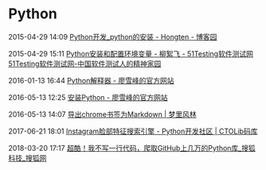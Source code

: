 # Python

2015-04-29 14:09 [Python开发_python的安装 - Hongten - 博客园](http://www.cnblogs.com/hongten/p/hongten_python_install.html)

2015-04-29 15:11 [Python安装和配置环境变量 - 柳絮飞 - 51Testing软件测试网 51Testing软件测试网-中国软件测试人的精神家园](http://www.51testing.com/html/16/271416-867879.html)

2016-01-13 16:44 [Python解释器 - 廖雪峰的官方网站](http://www.liaoxuefeng.com/wiki/001374738125095c955c1e6d8bb493182103fac9270762a000/001407375700558864523211a5049c4983176de304549c8000)

2016-05-13 12:25 [安装Python - 廖雪峰的官方网站](http://www.liaoxuefeng.com/wiki/001374738125095c955c1e6d8bb493182103fac9270762a000/001374738150500472fd5785c194ebea336061163a8a974000)

2016-05-13 14:07 [导出chrome书签为Markdown | 梦里风林](https://ahangchen.gitbooks.io/windy-afternoon/content/kit/markdown/chrome_mark2_md.html)

2017-06-21 18:01 [Instagram脸部特征搜索引擎 - Python开发社区 | CTOLib码库](http://www.ctolib.com/kendricktan-iffse.html)

2018-03-20 17:17 [超酷！我不写一行代码，爬取GitHub上几万的Python库_搜狐科技_搜狐网](http://www.sohu.com/a/217481537_752099)



